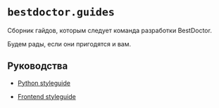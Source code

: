 # `bestdoctor.guides`

Сборник гайдов, которым следует команда разработки BestDoctor.

Будем рады, если они пригодятся и вам.

## Руководства

- [Python styleguide](https://github.com/best-doctor/guides/blob/master/guides/python_styleguide.md)

- [Frontend styleguide](https://github.com/best-doctor/guides/blob/master/guides/frontend_styleguide.md)
